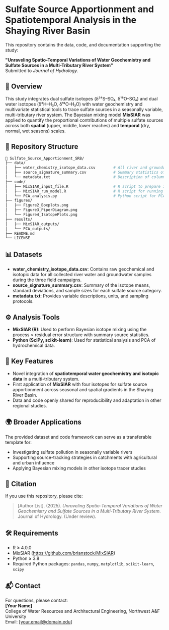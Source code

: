 # Sulfate Source Apportionment and Spatiotemporal Analysis in the Shaying River Basin

This repository contains the data, code, and documentation supporting the study:

**"Unraveling Spatio-Temporal Variations of Water Geochemistry and Sulfate Sources in a Multi-Tributary River System"**  
Submitted to *Journal of Hydrology*.

## 🧭 Overview

This study integrates dual sulfate isotopes (δ³⁴S–SO₄, δ¹⁸O–SO₄) and dual water isotopes (δ²H–H₂O, δ¹⁸O–H₂O) with water geochemistry and multivariate statistical tools to trace sulfate sources in a seasonally variable, multi-tributary river system. The Bayesian mixing model **MixSIAR** was applied to quantify the proportional contributions of multiple sulfate sources across both **spatial** (upper, middle, lower reaches) and **temporal** (dry, normal, wet seasons) scales.

## 📁 Repository Structure

```bash
📂 Sulfate_Source_Apportionment_SRB/
├── data/
│   ├── water_chemistry_isotope_data.csv        # All river and groundwater sample data
│   ├── source_signature_summary.csv            # Summary statistics of sulfate source isotope data
│   └── metadata.txt                            # Description of columns and units
├── code/
│   ├── MixSIAR_input_file.R                    # R script to prepare input for MixSIAR
│   ├── MixSIAR_run_model.R                     # R script for running the model
│   └── PCA_analysis.py                         # Python script for PCA and statistical plots
├── figures/
│   ├── Figure2_Boxplots.png
│   ├── Figure3_PiperDiagram.png
│   └── Figure4_IsotopePlots.png
├── results/
│   ├── MixSIAR_outputs/
│   └── PCA_outputs/
├── README.md
└── LICENSE
```

## 📊 Datasets

- **water_chemistry_isotope_data.csv**: Contains raw geochemical and isotopic data for all collected river water and groundwater samples during the three field campaigns.
- **source_signature_summary.csv**: Summary of the isotope means, standard deviations, and sample sizes for each sulfate source category.
- **metadata.txt**: Provides variable descriptions, units, and sampling protocols.

## ⚙️ Analysis Tools

- **MixSIAR (R)**: Used to perform Bayesian isotope mixing using the process × residual error structure with summary source statistics.
- **Python (SciPy, scikit-learn)**: Used for statistical analysis and PCA of hydrochemical data.

## 📌 Key Features

- Novel integration of **spatiotemporal water geochemistry and isotopic data** in a multi-tributary system.
- First application of **MixSIAR** with four isotopes for sulfate source apportionment across seasonal and spatial gradients in the Shaying River Basin.
- Data and code openly shared for reproducibility and adaptation in other regional studies.

## 🌍 Broader Applications

The provided dataset and code framework can serve as a transferable template for:
- Investigating sulfate pollution in seasonally variable rivers
- Supporting source-tracking strategies in catchments with agricultural and urban influence
- Applying Bayesian mixing models in other isotope tracer studies

## 📜 Citation

If you use this repository, please cite:

> [Author List]. (2025). *Unraveling Spatio-Temporal Variations of Water Geochemistry and Sulfate Sources in a Multi-Tributary River System*. Journal of Hydrology. (Under review).

## 🛠 Requirements

- R ≥ 4.0.0
- MixSIAR (https://github.com/brianstock/MixSIAR)
- Python ≥ 3.8
- Required Python packages: `pandas`, `numpy`, `matplotlib`, `scikit-learn`, `scipy`

## 📬 Contact

For questions, please contact:  
**[Your Name]**  
College of Water Resources and Architectural Engineering, Northwest A&F University  
Email: [your.email@domain.edu]
